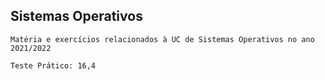 ## Sistemas Operativos

    Matéria e exercícios relacionados à UC de Sistemas Operativos no ano 2021/2022

    Teste Prático: 16,4